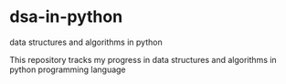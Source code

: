 # dsa-in-python
data structures and algorithms in python

This repository tracks my progress in data structures and algorithms in python programming language

